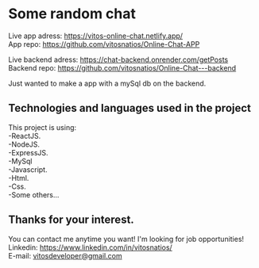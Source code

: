 # Some random chat

Live app adress: https://vitos-online-chat.netlify.app/ \
App repo: https://github.com/vitosnatios/Online-Chat-APP 

Live backend adress: https://chat-backend.onrender.com/getPosts \
Backend repo: https://github.com/vitosnatios/Online-Chat---backend 

Just wanted to make a app with a mySql db on the backend.

## Technologies and languages used in the project

This project is using: \
-ReactJS. \
-NodeJS. \
-ExpressJS. \
-MySql \
-Javascript. \
-Html. \
-Css. \
-Some others... 

## Thanks for your interest.

You can contact me anytime you want! I'm looking for job opportunities! \
Linkedin: https://www.linkedin.com/in/vitosnatios/ \
E-mail: vitosdeveloper@gmail.com 